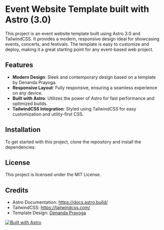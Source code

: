 # Event Website Template built with Astro (3.0) 

This project is an event website template built using Astro 3.0 and TailwindCSS. It provides a modern, responsive design ideal for showcasing events, concerts, and festivals. The template is easy to customize and deploy, making it a great starting point for any event-based web project.

## Features

- **Modern Design**: Sleek and contemporary design based on a template by Denanda Prayoga.
- **Responsive Layout**: Fully responsive, ensuring a seamless experience on any device.
- **Built with Astro**: Utilizes the power of Astro for fast performance and optimized builds.
- **TailwindCSS Integration**: Styled using TailwindCSS for easy customization and utility-first CSS.

## Installation

To get started with this project, clone the repository and install the dependencies:

## License
This project is licensed under the MIT License. 


## Credits

- Astro Documentation: https://docs.astro.build/
- TailwindCSS: https://tailwindcss.com/
- Template Design: [Denanda Prayoga](https://dribbble.com/shots/21507198-EventsGo-landing-page)

[![Built with Astro](https://astro.badg.es/v2/built-with-astro/tiny.svg)](https://astro.build)